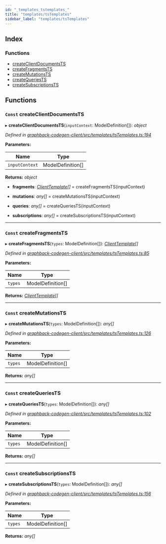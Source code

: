 ```yaml
---
id: "_templates_tstemplates_"
title: "templates/tsTemplates"
sidebar_label: "templates/tsTemplates"
---
```


## Index

### Functions

* [createClientDocumentsTS](_templates_tstemplates_.md#const-createclientdocumentsts)
* [createFragmentsTS](_templates_tstemplates_.md#const-createfragmentsts)
* [createMutationsTS](_templates_tstemplates_.md#const-createmutationsts)
* [createQueriesTS](_templates_tstemplates_.md#const-createqueriests)
* [createSubscriptionsTS](_templates_tstemplates_.md#const-createsubscriptionsts)

## Functions

### `Const` createClientDocumentsTS

▸ **createClientDocumentsTS**(`inputContext`: ModelDefinition[]): *object*

*Defined in [graphback-codegen-client/src/templates/tsTemplates.ts:194](https://github.com/aerogear/graphback/blob/63664df15/packages/graphback-codegen-client/src/templates/tsTemplates.ts#L194)*

**Parameters:**

Name | Type |
------ | ------ |
`inputContext` | ModelDefinition[] |

**Returns:** *object*

* **fragments**: *[ClientTemplate](../interfaces/_templates_clienttemplates_.clienttemplate.md)[]* = createFragmentsTS(inputContext)

* **mutations**: *any[]* = createMutationsTS(inputContext)

* **queries**: *any[]* = createQueriesTS(inputContext)

* **subscriptions**: *any[]* = createSubscriptionsTS(inputContext)

___

### `Const` createFragmentsTS

▸ **createFragmentsTS**(`types`: ModelDefinition[]): *[ClientTemplate](../interfaces/_templates_clienttemplates_.clienttemplate.md)[]*

*Defined in [graphback-codegen-client/src/templates/tsTemplates.ts:85](https://github.com/aerogear/graphback/blob/63664df15/packages/graphback-codegen-client/src/templates/tsTemplates.ts#L85)*

**Parameters:**

Name | Type |
------ | ------ |
`types` | ModelDefinition[] |

**Returns:** *[ClientTemplate](../interfaces/_templates_clienttemplates_.clienttemplate.md)[]*

___

### `Const` createMutationsTS

▸ **createMutationsTS**(`types`: ModelDefinition[]): *any[]*

*Defined in [graphback-codegen-client/src/templates/tsTemplates.ts:126](https://github.com/aerogear/graphback/blob/63664df15/packages/graphback-codegen-client/src/templates/tsTemplates.ts#L126)*

**Parameters:**

Name | Type |
------ | ------ |
`types` | ModelDefinition[] |

**Returns:** *any[]*

___

### `Const` createQueriesTS

▸ **createQueriesTS**(`types`: ModelDefinition[]): *any[]*

*Defined in [graphback-codegen-client/src/templates/tsTemplates.ts:102](https://github.com/aerogear/graphback/blob/63664df15/packages/graphback-codegen-client/src/templates/tsTemplates.ts#L102)*

**Parameters:**

Name | Type |
------ | ------ |
`types` | ModelDefinition[] |

**Returns:** *any[]*

___

### `Const` createSubscriptionsTS

▸ **createSubscriptionsTS**(`types`: ModelDefinition[]): *any[]*

*Defined in [graphback-codegen-client/src/templates/tsTemplates.ts:156](https://github.com/aerogear/graphback/blob/63664df15/packages/graphback-codegen-client/src/templates/tsTemplates.ts#L156)*

**Parameters:**

Name | Type |
------ | ------ |
`types` | ModelDefinition[] |

**Returns:** *any[]*
